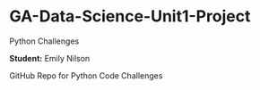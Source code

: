 # GA-Data-Science-Unit1-Project
Python Challenges

**Student:** Emily Nilson

GitHub Repo for Python Code Challenges
